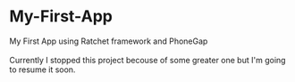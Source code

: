 # My-First-App
My First App using Ratchet framework and PhoneGap <br><br>
Currently I stopped this project becouse of some greater one but I'm going to resume it soon.

